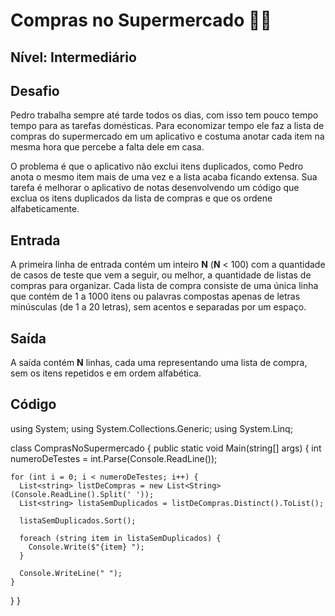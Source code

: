 # Compras no Supermercado :woman_technologist:

## **Nível: Intermediário**

## Desafio

Pedro trabalha sempre até tarde todos os dias, com isso tem pouco tempo tempo para as tarefas domésticas. Para economizar tempo ele faz a lista de compras do supermercado em um aplicativo e costuma anotar cada item na mesma hora que percebe a falta dele em casa.

O problema é que o aplicativo não exclui itens duplicados, como Pedro anota o mesmo item mais de uma vez e a lista acaba ficando extensa. Sua tarefa é melhorar o aplicativo de notas desenvolvendo um código que exclua os itens duplicados da lista de compras e que os ordene alfabeticamente.

## Entrada

A primeira linha de entrada contém um inteiro **N** (**N** < 100) com a quantidade de casos de teste que vem a seguir, ou melhor, a quantidade de listas de compras para organizar. Cada lista de compra consiste de uma única linha que contém de 1 a 1000 itens ou palavras compostas apenas de letras minúsculas (de 1 a 20 letras), sem acentos e separadas por um espaço.

## Saída

A saída contém **N** linhas, cada uma representando uma lista de compra, sem os itens repetidos e em ordem alfabética.

## Código

using System;
using System.Collections.Generic;
using System.Linq;

class ComprasNoSupermercado
{
  public static void Main(string[] args)
  {
    int numeroDeTestes = int.Parse(Console.ReadLine());

    for (int i = 0; i < numeroDeTestes; i++) {
      List<string> listDeCompras = new List<String>(Console.ReadLine().Split(' '));
      List<string> listaSemDuplicados = listDeCompras.Distinct().ToList();
    
      listaSemDuplicados.Sort();
      
      foreach (string item in listaSemDuplicados) {
        Console.Write($"{item} ");
      }
      
      Console.WriteLine(" ");
    }
  }
}